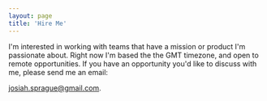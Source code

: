 ```yaml
---
layout: page
title: 'Hire Me'
---
```


I'm interested in working with teams that have a mission or product I'm passionate about. Right now I'm based the the GMT timezone, and open to remote opportunities. If you have an opportunity you'd like to discuss with me, please send me an email:

[josiah.sprague@gmail.com](mailto:josiah.sprague@gmail.com).
